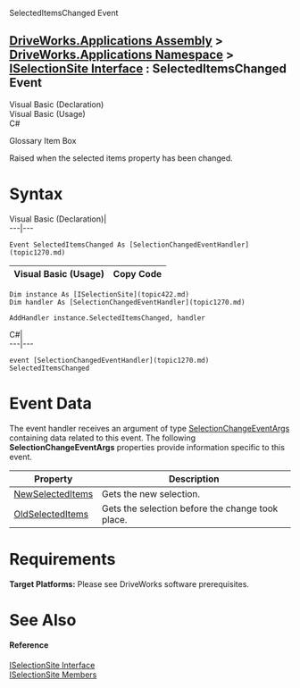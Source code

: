 SelectedItemsChanged Event   
  
[DriveWorks.Applications Assembly](topic13.md) > [DriveWorks.Applications Namespace](topic16.md) > [ISelectionSite Interface](topic422.md) : SelectedItemsChanged Event  
---  
  
Visual Basic (Declaration)    
Visual Basic (Usage)    
C# 

Glossary Item Box

Raised when the selected items property has been changed. 

# Syntax

Visual Basic (Declaration)|   
---|---  
      
    
    Event SelectedItemsChanged As [SelectionChangedEventHandler](topic1270.md)  
  
Visual Basic (Usage)| Copy Code  
---|---  
      
    
    Dim instance As [ISelectionSite](topic422.md)
    Dim handler As [SelectionChangedEventHandler](topic1270.md)
     
    AddHandler instance.SelectedItemsChanged, handler  
  
C#|   
---|---  
      
    
    event [SelectionChangedEventHandler](topic1270.md) SelectedItemsChanged  
  
# Event Data

The event handler receives an argument of type [SelectionChangeEventArgs](topic926.md) containing data related to this event. The following **SelectionChangeEventArgs** properties provide information specific to this event.

Property| Description  
---|---  
[NewSelectedItems](topic933.md)| Gets the new selection.   
[OldSelectedItems](topic934.md)| Gets the selection before the change took place.   
  
# Requirements

**Target Platforms:** Please see DriveWorks software prerequisites.

# See Also

#### Reference

[ISelectionSite Interface](topic422.md)   
[ISelectionSite Members](topic423.md)


